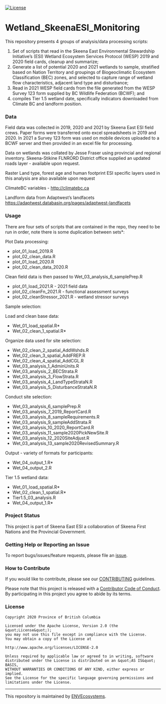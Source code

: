 
[![License](https://img.shields.io/badge/License-Apache%202.0-blue.svg)](https://opensource.org/licenses/Apache-2.0)

# Wetland\_SkeenaESI\_Monitoring

This repository presents 4 groups of analysis/data processing scripts:

1.  Set of scripts that read in the Skeena East Environmental
    Stewardship Initiative’s (ESI) Wetland Ecosystem Services Protocol
    (WESP) 2019 and 2020 field cards, cleanup and summarize;
2.  Generate a list of potential 2020 and 2021 wetlands to sample,
    stratified based on Nation Territory and groupings of Biogeoclimatic
    Ecosystem Classification (BEC) zones, and selected to capture range
    of wetland flow characteristics, adjacent land type and disturbance;
3.  Read in 2021 WESP field cards from the file generated from the WESP
    Survey 123 form supplied by BC Wildlife Federation (BCWF); and
4.  compiles Tier 1.5 wetland date, specifically indicators downloaded
    from Climate BC and landform position.

### Data

Field data was collected in 2019, 2020 and 2021 by Skeena East ESI field
crews. Paper forms were transferred onto excel spreadsheets in 2019 and
2020. In 2021 a Survey 123 form was used on mobile devices uploaded to a
BCWF server and then provided in an excel file for processing.

Data on wetlands was collated by Jesse Fraser using provincial and
regional inventory. Skeena-Stikine FLNRORD District office supplied an
updated roads layer - available upon request.

Raster Land type, forest age and human footprint ESI specific layers
used in this analysis are also available upon request

ClimateBC variables - <http://climatebc.ca>

Landform data from Adaptwest’s landfacets
<https://adaptwest.databasin.org/pages/adaptwest-landfacets>

### Usage

There are four sets of scripts that are contained in the repo, they need
to be run in order, note there is some duplication between sets\*:

Plot Data processing:

-   plot\_01\_load\_2019.R
-   plot\_02\_clean\_data.R
-   plot\_01\_load\_2020.R
-   plot\_02\_clean\_data\_2020.R

Clean field data is then passed to Wet\_03\_analysis\_6\_samplePrep.R

-   plot\_01\_load\_2021.R - 2021 field data
-   plot\_02\_cleanFn\_2021.R - functional assessment surveys
-   plot\_02\_cleanStressor\_2021.R - wetland stressor surveys

Sample selection:

Load and clean base data:

-   Wet\_01\_load\_spatial.R\*
-   Wet\_02\_clean\_1\_spatial.R\*

Organize data used for site selection:

-   Wet\_02\_clean\_2\_spatial\_AddWshds.R
-   Wet\_02\_clean\_3\_spatial\_AddFREP.R
-   Wet\_02\_clean\_4\_spatial\_AddCGL.R
-   Wet\_03\_analysis\_1\_AdminUnits.R
-   Wet\_03\_analysis\_2\_BECStrata.R
-   Wet\_03\_analysis\_3\_FlowStrata.R
-   Wet\_03\_analysis\_4\_LandTypeStrataN.R
-   Wet\_03\_analysis\_5\_DisturbanceStrataN.R

Conduct site selection:

-   Wet\_03\_analysis\_6\_samplePrep.R
-   Wet\_03\_analysis\_7\_2019\_ReportCard.R
-   Wet\_03\_analysis\_8\_sampleRequirements.R
-   Wet\_03\_analysis\_9\_sampleAddStrata.R
-   Wet\_03\_analysis\_10\_2020\_ReportCard.R
-   Wet\_03\_analysis\_11\_sample2020PickNewSite.R
-   Wet\_03\_analysis\_12\_2020SiteAdjust.R
-   Wet\_03\_analysis\_13\_sample2020RevisedSummary.R

Output - variety of formats for participants:

-   Wet\_04\_output\_1.R\*
-   Wet\_04\_output\_2.R

Tier 1.5 wetland data:

-   Wet\_01\_load\_spatial.R\*
-   Wet\_02\_clean\_1\_spatial.R\*
-   Tier1.5\_03\_analysis.R
-   Wet\_04\_output\_1.R\*

### Project Status

This project is part of Skeena East ESI a collaboration of Skeena First
Nations and the Provincial Government.

### Getting Help or Reporting an Issue

To report bugs/issues/feature requests, please file an
[issue](https://github.com/bcgov/Wetland_SkeenaESI_Monitoring/issues/).

### How to Contribute

If you would like to contribute, please see our
[CONTRIBUTING](CONTRIBUTING.md) guidelines.

Please note that this project is released with a [Contributor Code of
Conduct](CODE_OF_CONDUCT.md). By participating in this project you agree
to abide by its terms.

### License

    Copyright 2020 Province of British Columbia

    Licensed under the Apache License, Version 2.0 (the &quot;License&quot;);
    you may not use this file except in compliance with the License.
    You may obtain a copy of the License at

    http://www.apache.org/licenses/LICENSE-2.0

    Unless required by applicable law or agreed to in writing, software distributed under the License is distributed on an &quot;AS IS&quot; BASIS,
    WITHOUT WARRANTIES OR CONDITIONS OF ANY KIND, either express or implied.
    See the License for the specific language governing permissions and limitations under the License.

------------------------------------------------------------------------

This repository is maintained by
[ENVEcosystems](https://github.com/orgs/bcgov/teams/envecosystems/members).
